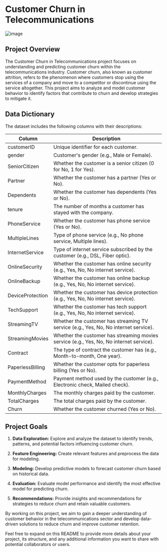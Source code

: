 # Customer Churn in Telecommunications
![image](https://www.google.com/url?sa=i&url=https%3A%2F%2Fmedium.com%2F%40peninarandu%2Fpredicting-customer-churn-in-the-telecom-industry-cc09035ff15b&psig=AOvVaw04Xzq-SzFy5E--kr_FvxK1&ust=1694454295924000&source=images&cd=vfe&opi=89978449&ved=0CBAQjRxqFwoTCOj0zqXMoIEDFQAAAAAdAAAAABAE)
## Project Overview
The Customer Churn in Telecommunications project focuses on understanding and predicting customer churn within the telecommunications industry. Customer churn, also known as customer attrition, refers to the phenomenon where customers stop using the services of a company and move to a competitor or discontinue using the service altogether. This project aims to analyze and model customer behavior to identify factors that contribute to churn and develop strategies to mitigate it.

## Data Dictionary

The dataset includes the following columns with their descriptions:

| Column              | Description                                                                                     |
|---------------------|-------------------------------------------------------------------------------------------------|
| customerID          | Unique identifier for each customer.                                                            |
| gender              | Customer's gender (e.g., Male or Female).                                                       |
| SeniorCitizen       | Whether the customer is a senior citizen (0 for No, 1 for Yes).                                   |
| Partner             | Whether the customer has a partner (Yes or No).                                                  |
| Dependents          | Whether the customer has dependents (Yes or No).                                                 |
| tenure              | The number of months a customer has stayed with the company.                                     |
| PhoneService        | Whether the customer has phone service (Yes or No).                                             |
| MultipleLines       | Type of phone service (e.g., No phone service, Multiple lines).                                   |
| InternetService     | Type of internet service subscribed by the customer (e.g., DSL, Fiber optic).                     |
| OnlineSecurity      | Whether the customer has online security (e.g., Yes, No, No internet service).                   |
| OnlineBackup        | Whether the customer has online backup (e.g., Yes, No, No internet service).                     |
| DeviceProtection    | Whether the customer has device protection (e.g., Yes, No, No internet service).                 |
| TechSupport         | Whether the customer has tech support (e.g., Yes, No, No internet service).                      |
| StreamingTV         | Whether the customer has streaming TV service (e.g., Yes, No, No internet service).               |
| StreamingMovies     | Whether the customer has streaming movies service (e.g., Yes, No, No internet service).           |
| Contract            | The type of contract the customer has (e.g., Month-to-month, One year).                          |
| PaperlessBilling    | Whether the customer opts for paperless billing (Yes or No).                                     |
| PaymentMethod       | Payment method used by the customer (e.g., Electronic check, Mailed check).                       |
| MonthlyCharges      | The monthly charges paid by the customer.                                                       |
| TotalCharges        | The total charges paid by the customer.                                                         |
| Churn               | Whether the customer churned (Yes or No).                                                        |


## Project Goals
1. **Data Exploration:** Explore and analyze the dataset to identify trends, patterns, and potential factors influencing customer churn.

2. **Feature Engineering:** Create relevant features and preprocess the data for modeling.

3. **Modeling:** Develop predictive models to forecast customer churn based on historical data.

4. **Evaluation:** Evaluate model performance and identify the most effective model for predicting churn.

5. **Recommendations:** Provide insights and recommendations for strategies to reduce churn and retain valuable customers.

By working on this project, we aim to gain a deeper understanding of customer behavior in the telecommunications sector and develop data-driven solutions to reduce churn and improve customer retention.

Feel free to expand on this README to provide more details about your project, its structure, and any additional information you want to share with potential collaborators or users.
